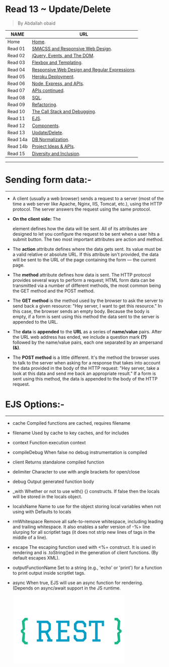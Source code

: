 # Read 13 ~ Update/Delete
> By Abdallah obaid

**NAME**     | **URL**
------------ | -------------
Home         | [Home](https://abdallah-obaid.github.io/reading-notes-301/).
 Read 01     | [SMACSS and Responsive Web Design](https://abdallah-obaid.github.io/reading-notes-301/class-01).
 Read 02     | [jQuery, Events, and The DOM](https://abdallah-obaid.github.io/reading-notes-301/class-02).
 Read 03     | [Flexbox and Templating](https://abdallah-obaid.github.io/reading-notes-301/class-03).
 Read 04     | [Responsive Web Design and Regular Expressions](https://abdallah-obaid.github.io/reading-notes-301/class-04).
 Read 05     | [Heroku Deployment](https://abdallah-obaid.github.io/reading-notes-301/class-05).
 Read 06     | [Node, Express, and APIs](https://abdallah-obaid.github.io/reading-notes-301/class-06).
 Read 07     | [APIs continued](https://abdallah-obaid.github.io/reading-notes-301/class-07).
 Read 08     | [SQL](https://abdallah-obaid.github.io/reading-notes-301/class-08).
 Read 09     | [Refactoring](https://abdallah-obaid.github.io/reading-notes-301/class-09).
 Read 10     | [The Call Stack and Debugging](https://abdallah-obaid.github.io/reading-notes-301/class-10).
 Read 11     | [EJS](https://abdallah-obaid.github.io/reading-notes-301/class-11).
 Read 12     | [Components](https://abdallah-obaid.github.io/reading-notes-301/class-12).
 Read 13     | [Update/Delete](https://abdallah-obaid.github.io/reading-notes-301/class-13).
 Read 14a    | [DB Normalization](https://abdallah-obaid.github.io/reading-notes-301/class-14a).
 Read 14b    | [Project Ideas & APIs](https://abdallah-obaid.github.io/reading-notes-301/class-14b).
 Read 15     | [Diversity and Inclusion](https://abdallah-obaid.github.io/reading-notes-301/class-15).

 
----------------------------------
# Sending form data:-
----------------------------------
 * A client (usually a web browser) sends a request to a server (most of the time a web server like Apache, Nginx, IIS, Tomcat, etc.), using the HTTP protocol. The server answers the request using the same protocol.

 * **On the client side:** The <form> element defines how the data will be sent. All of its attributes are designed to let you configure the request to be sent when a user hits a submit button. The two most important attributes are action and method.
 * The **action** attribute defines where the data gets sent. Its value must be a valid relative or absolute URL. If this attribute isn't provided, the data will be sent to the URL of the page containing the form — the current page.
 * The **method** attribute defines how data is sent. The HTTP protocol provides several ways to perform a request; HTML form data can be transmitted via a number of different methods, the most common being the GET method and the POST method.
 * The **GET method** is the method used by the browser to ask the server to send back a given resource: "Hey server, I want to get this resource." In this case, the browser sends an empty body. Because the body is empty, if a form is sent using this method the data sent to the server is appended to the URL.
 * The **data** is **appended** to the **URL** as a series of **name/value** pairs. After the URL web address has ended, we include a question mark **(?)** followed by the name/value pairs, each one separated by an ampersand **(&)**.
 * The **POST method** is a little different. It's the method the browser uses to talk to the server when asking for a response that takes into account the data provided in the body of the HTTP request: "Hey server, take a look at this data and send me back an appropriate result." If a form is sent using this method, the data is appended to the body of the HTTP request.
 
 
 # EJS Options:-
----------------------------------
* cache Compiled functions are cached, requires filename
* filename Used by cache to key caches, and for includes
* context Function execution context
* compileDebug When false no debug instrumentation is compiled
* client Returns standalone compiled function
* delimiter Character to use with angle brackets for open/close
* debug Output generated function body
* _with Whether or not to use with() {} constructs. If false then the locals will be stored in the locals object.
* localsName Name to use for the object storing local variables when not using with Defaults to locals
* rmWhitespace Remove all safe-to-remove whitespace, including leading and trailing whitespace. It also enables a safer version of -%> line slurping for all scriptlet tags (it does not strip new lines of tags in the middle of a line).
* escape The escaping function used with <%= construct. It is used in rendering and is .toString()ed in the generation of client functions. (By default escapes XML).
* outputFunctionName Set to a string (e.g., 'echo' or 'print') for a function to print output inside scriptlet tags.
* async When true, EJS will use an async function for rendering. (Depends on async/await support in the JS runtime.
 
  ![Rest](./Img/rest.png)